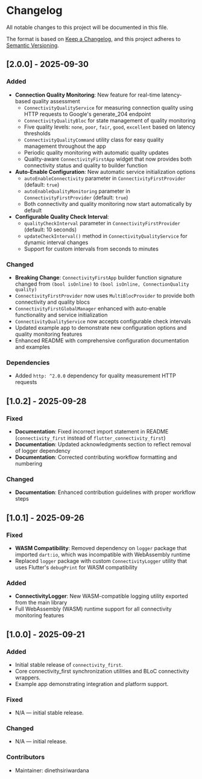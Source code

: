# Changelog

All notable changes to this project will be documented in this file.

The format is based on [Keep a Changelog](https://keepachangelog.com/en/1.0.0/),
and this project adheres to [Semantic Versioning](https://semver.org/spec/v2.0.0.html).

## [2.0.0] - 2025-09-30

### Added
- **Connection Quality Monitoring**: New feature for real-time latency-based quality assessment
  - `ConnectivityQualityService` for measuring connection quality using HTTP requests to Google's generate_204 endpoint
  - `ConnectivityQualityBloc` for state management of quality monitoring
  - Five quality levels: `none`, `poor`, `fair`, `good`, `excellent` based on latency thresholds
  - `ConnectivityQualityCommand` utility class for easy quality management throughout the app
  - Periodic quality monitoring with automatic quality updates
  - Quality-aware `ConnectivityFirstApp` widget that now provides both connectivity status and quality to builder function
- **Auto-Enable Configuration**: New automatic service initialization options
  - `autoEnableConnectivity` parameter in `ConnectivityFirstProvider` (default: `true`)
  - `autoEnableQualityMonitoring` parameter in `ConnectivityFirstProvider` (default: `true`)
  - Both connectivity and quality monitoring now start automatically by default
- **Configurable Quality Check Interval**: 
  - `qualityCheckInterval` parameter in `ConnectivityFirstProvider` (default: 10 seconds)
  - `updateCheckInterval()` method in `ConnectivityQualityService` for dynamic interval changes
  - Support for custom intervals from seconds to minutes

### Changed
- **Breaking Change**: `ConnectivityFirstApp` builder function signature changed from `(bool isOnline)` to `(bool isOnline, ConnectionQuality quality)`
- `ConnectivityFirstProvider` now uses `MultiBlocProvider` to provide both connectivity and quality blocs
- `ConnectivityFirstGlobalManager` enhanced with auto-enable functionality and service initialization
- `ConnectivityQualityService` now accepts configurable check intervals
- Updated example app to demonstrate new configuration options and quality monitoring features
- Enhanced README with comprehensive configuration documentation and examples

### Dependencies
- Added `http: ^2.0.0` dependency for quality measurement HTTP requests

## [1.0.2] - 2025-09-28

### Fixed
- **Documentation**: Fixed incorrect import statement in README (`connectivity_first` instead of `flutter_connectivity_first`)
- **Documentation**: Updated acknowledgments section to reflect removal of logger dependency
- **Documentation**: Corrected contributing workflow formatting and numbering

### Changed
- **Documentation**: Enhanced contribution guidelines with proper workflow steps

## [1.0.1] - 2025-09-26

### Fixed
- **WASM Compatibility**: Removed dependency on `logger` package that imported `dart:io`, which was incompatible with WebAssembly runtime
- Replaced `logger` package with custom `ConnectivityLogger` utility that uses Flutter's `debugPrint` for WASM compatibility

### Added
- **ConnectivityLogger**: New WASM-compatible logging utility exported from the main library
- Full WebAssembly (WASM) runtime support for all connectivity monitoring features

## [1.0.0] - 2025-09-21

### Added

- Initial stable release of `connectivity_first`.
- Core connectivity_first synchronization utilities and BLoC connectivity wrappers.
- Example app demonstrating integration and platform support.

### Fixed

- N/A — initial stable release.

### Changed

- N/A — initial release.

### Contributors

- Maintainer: dinethsiriwardana
